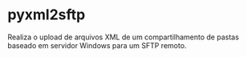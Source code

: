# pyxml2sftp
Realiza o upload de arquivos XML de um compartilhamento de pastas baseado em servidor Windows para um SFTP remoto.
